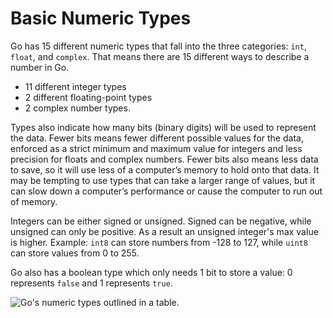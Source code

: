 # Basic Numeric Types

Go has 15 different numeric types that fall into the three categories: `int`, `float`, and `complex`. That means there are 15 different ways to describe a number in Go.

- 11 different integer types
- 2 different floating-point types
- 2 complex number types.

Types also indicate how many bits (binary digits) will be used to represent the data. Fewer bits means fewer different possible values for the data, enforced as a strict minimum and maximum value for integers and less precision for floats and complex numbers. Fewer bits also means less data to save, so it will use less of a computer’s memory to hold onto that data. It may be tempting to use types that can take a larger range of values, but it can slow down a computer’s performance or cause the computer to run out of memory.

Integers can be either signed or unsigned. Signed can be negative, while unsigned can only be positive. As a result an unsigned integer's max value is higher. Example: `int8` can store numbers from -128 to 127, while `uint8` can store values from 0 to 255.

Go also has a boolean type which only needs 1 bit to store a value: 0 represents `false` and 1 represents `true`.

![Go's numeric types outlined in a table.](./images/go-numeric-types.svg)
